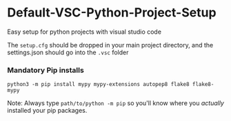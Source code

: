 # Default-VSC-Python-Project-Setup
Easy setup for python projects with visual studio code


The `setup.cfg` should be dropped in your main project directory, and the settings.json should go into the
`.vsc` folder


### Mandatory Pip installs

```
python3 -m pip install mypy mypy-extensions autopep8 flake8 flake8-mypy
```

Note: Always type `path/to/python -m pip` so you'll know where  you _actually_ installed your pip packages.

